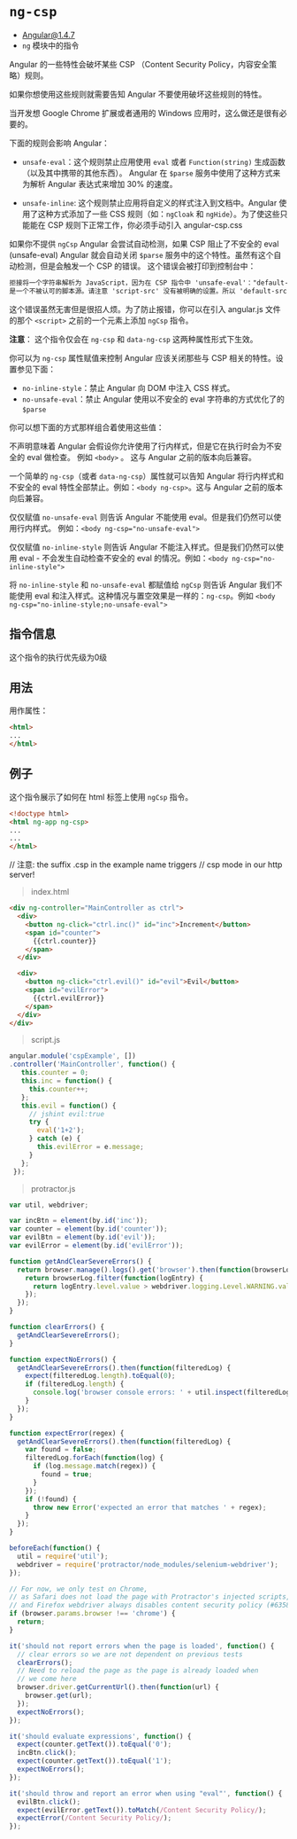 # `ng-csp`
- Angular@1.4.7
- `ng` 模块中的指令


Angular 的一些特性会破坏某些 CSP （Content Security Policy，内容安全策略）规则。

如果你想使用这些规则就需要告知 Angular 不要使用破坏这些规则的特性。

当开发想 Google Chrome 扩展或者通用的 Windows 应用时，这么做还是很有必要的。

下面的规则会影响 Angular：

- `unsafe-eval`：这个规则禁止应用使用 `eval` 或者 `Function(string)` 生成函数（以及其中携带的其他东西）。
Angular 在 `$parse` 服务中使用了这种方式来为解析 Angular 表达式来增加 30% 的速度。

- `unsafe-inline`: 这个规则禁止应用将自定义的样式注入到文档中。Angular 使用了这种方式添加了一些
CSS 规则（如：`ngCloak` 和 `ngHide`）。为了使这些只能能在 CSP 规则下正常工作，你必须手动引入
angular-csp.css

如果你不提供 `ngCsp` Angular 会尝试自动检测，如果 CSP 阻止了不安全的 eval (unsafe-eval)
Angular 就会自动关闭 `$parse` 服务中的这个特性。虽然有这个自动检测，但是会触发一个 CSP 的错误。
这个错误会被打印到控制台中：


``` html
拒接将一个字符串解析为 JavaScript，因为在 CSP 指令中 'unsafe-eval'："default-src 'self'"
是一个不被认可的脚本源。请注意 'script-src' 没有被明确的设置。所以 'default-src' 作为了备用。
```

这个错误虽然无害但是很招人烦。为了防止报错，你可以在引入 angular.js 文件的那个 `<script>`
之前的一个元素上添加 `ngCsp` 指令。

**注意**： 这个指令仅会在 `ng-csp` 和 `data-ng-csp` 这两种属性形式下生效。

你可以为 `ng-csp` 属性赋值来控制 Angular 应该关闭那些与 CSP 相关的特性。设置参见下面：

- `no-inline-style`：禁止 Angular 向 DOM 中注入 CSS 样式。
- `no-unsafe-eval`：禁止 Angular 使用以不安全的 eval 字符串的方式优化了的 `$parse`

你可以想下面的方式那样组合着使用这些值：

不声明意味着 Angular 会假设你允许使用了行内样式，但是它在执行时会为不安全的 eval 做检查。
例如 `<body>` 。 这与 Angular 之前的版本向后兼容。

一个简单的 `ng-csp`（或者 `data-ng-csp`）属性就可以告知 Angular 将行内样式和不安全的 eval
特性全部禁止。例如：`<body ng-csp>`。这与 Angular 之前的版本向后兼容。

仅仅赋值 `no-unsafe-eval` 则告诉 Angular 不能使用 eval。但是我们仍然可以使用行内样式。
例如：`<body ng-csp="no-unsafe-eval">`

仅仅赋值 `no-inline-style` 则告诉 Angular 不能注入样式。但是我们仍然可以使用 eval -
不会发生自动检查不安全的 eval 的情况。例如：`<body ng-csp="no-inline-style">`

将 `no-inline-style` 和 `no-unsafe-eval` 都赋值给 `ngCsp` 则告诉 Angular 我们不能使用
eval 和注入样式。这种情况与置空效果是一样的：`ng-csp`。例如 `<body ng-csp="no-inline-style;no-unsafe-eval">`

## 指令信息

这个指令的执行优先级为0级

## 用法

用作属性：

``` html
<html>
...
</html>
```

## 例子

这个指令展示了如何在 html 标签上使用 `ngCsp` 指令。

``` html
<!doctype html>
<html ng-app ng-csp>
...
...
</html>
```

// 注意: the suffix .csp in the example name triggers // csp mode in our http server!

> index.html

``` html
<div ng-controller="MainController as ctrl">
  <div>
    <button ng-click="ctrl.inc()" id="inc">Increment</button>
    <span id="counter">
      {{ctrl.counter}}
    </span>
  </div>

  <div>
    <button ng-click="ctrl.evil()" id="evil">Evil</button>
    <span id="evilError">
      {{ctrl.evilError}}
    </span>
  </div>
</div>
```

> script.js

``` javascript
angular.module('cspExample', [])
.controller('MainController', function() {
   this.counter = 0;
   this.inc = function() {
     this.counter++;
   };
   this.evil = function() {
     // jshint evil:true
     try {
       eval('1+2');
     } catch (e) {
       this.evilError = e.message;
     }
   };
 });
```

> protractor.js

``` javascript
var util, webdriver;

var incBtn = element(by.id('inc'));
var counter = element(by.id('counter'));
var evilBtn = element(by.id('evil'));
var evilError = element(by.id('evilError'));

function getAndClearSevereErrors() {
  return browser.manage().logs().get('browser').then(function(browserLog) {
    return browserLog.filter(function(logEntry) {
      return logEntry.level.value > webdriver.logging.Level.WARNING.value;
    });
  });
}

function clearErrors() {
  getAndClearSevereErrors();
}

function expectNoErrors() {
  getAndClearSevereErrors().then(function(filteredLog) {
    expect(filteredLog.length).toEqual(0);
    if (filteredLog.length) {
      console.log('browser console errors: ' + util.inspect(filteredLog));
    }
  });
}

function expectError(regex) {
  getAndClearSevereErrors().then(function(filteredLog) {
    var found = false;
    filteredLog.forEach(function(log) {
      if (log.message.match(regex)) {
        found = true;
      }
    });
    if (!found) {
      throw new Error('expected an error that matches ' + regex);
    }
  });
}

beforeEach(function() {
  util = require('util');
  webdriver = require('protractor/node_modules/selenium-webdriver');
});

// For now, we only test on Chrome,
// as Safari does not load the page with Protractor's injected scripts,
// and Firefox webdriver always disables content security policy (#6358)
if (browser.params.browser !== 'chrome') {
  return;
}

it('should not report errors when the page is loaded', function() {
  // clear errors so we are not dependent on previous tests
  clearErrors();
  // Need to reload the page as the page is already loaded when
  // we come here
  browser.driver.getCurrentUrl().then(function(url) {
    browser.get(url);
  });
  expectNoErrors();
});

it('should evaluate expressions', function() {
  expect(counter.getText()).toEqual('0');
  incBtn.click();
  expect(counter.getText()).toEqual('1');
  expectNoErrors();
});

it('should throw and report an error when using "eval"', function() {
  evilBtn.click();
  expect(evilError.getText()).toMatch(/Content Security Policy/);
  expectError(/Content Security Policy/);
});
```
